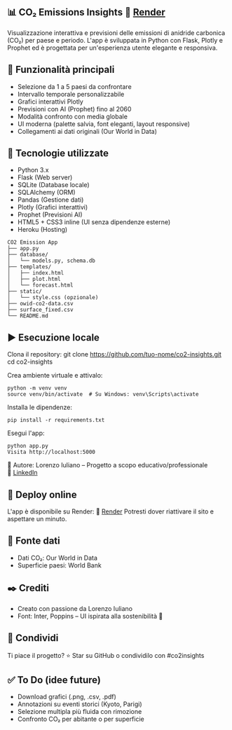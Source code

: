 ## 📊 CO₂ Emissions Insights 🔗 [Render](https://co2-emission-app-i5yz.onrender.com/)
Visualizzazione interattiva e previsioni delle emissioni di anidride carbonica (CO₂) per paese e periodo.
L'app è sviluppata in Python con Flask, Plotly e Prophet ed è progettata per un'esperienza utente elegante e responsiva.

## 🚀 Funzionalità principali
- Selezione da 1 a 5 paesi da confrontare
- Intervallo temporale personalizzabile
- Grafici interattivi Plotly
- Previsioni con AI (Prophet) fino al 2060
- Modalità confronto con media globale
- UI moderna (palette salvia, font eleganti, layout responsive)
- Collegamenti ai dati originali (Our World in Data)

## 🧰 Tecnologie utilizzate
- Python 3.x
- Flask (Web server)
- SQLite (Database locale)
- SQLAlchemy (ORM)
- Pandas (Gestione dati)
- Plotly (Grafici interattivi)
- Prophet (Previsioni AI)
- HTML5 + CSS3 inline (UI senza dipendenze esterne)
- Heroku (Hosting)

```
CO2 Emission App
├── app.py
├── database/
│   └── models.py, schema.db
├── templates/
│   ├── index.html
│   ├── plot.html
│   └── forecast.html
├── static/
│   └── style.css (opzionale)
├── owid-co2-data.csv
├── surface_fixed.csv
└── README.md
```
## ▶️ Esecuzione locale
Clona il repository:
git clone https://github.com/tuo-nome/co2-insights.git
cd co2-insights

Crea ambiente virtuale e attivalo:
```
python -m venv venv
source venv/bin/activate  # Su Windows: venv\Scripts\activate
```
Installa le dipendenze:
```
pip install -r requirements.txt
```
Esegui l'app:
```
python app.py
Visita http://localhost:5000
```
👤 Autore: Lorenzo Iuliano – Progetto a scopo educativo/professionale  
🔗 [LinkedIn](https://www.linkedin.com/in/lorenzo-iuliano-852798220/)

## 🚀 Deploy online
L'app è disponibile su Render:
🔗 [Render](https://co2-emission-app-i5yz.onrender.com/)
Potresti dover riattivare il sito e aspettare un minuto.


## 📄 Fonte dati
- Dati CO₂: Our World in Data
- Superficie paesi: World Bank

## ✒️ Crediti
- Creato con passione da Lorenzo Iuliano
- Font: Inter, Poppins – UI ispirata alla sostenibilità 🌿

## 📢 Condividi
Ti piace il progetto?
⭐ Star su GitHub o condividilo con #co2insights


## ✅ To Do (idee future)
- Download grafici (.png, .csv, .pdf)
- Annotazioni su eventi storici (Kyoto, Parigi)
- Selezione multipla più fluida con rimozione
- Confronto CO₂ per abitante o per superficie

